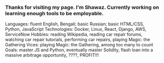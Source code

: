 ### Thanks for visiting my page. I'm Shawaz. Currently working on learning enough tools to be employable. 

Languages: fluent English, Bengali; basic Russian; basic HTML/CSS, Python, JavaScript
Technologies: Docker, Linux, React, Django, AWS, ServiceNow
Hobbies: reading Wikipedia, reading car repair forums, watching car repair tutorials, performing car repairs, playing Magic: the Gathering
Vices: playing Magic: the Gathering, among too many to count
Goals: master JS and Python, eventually master Solidity, flash loan into a massive arbitrage opportunity, ????, PROFIT!!!
